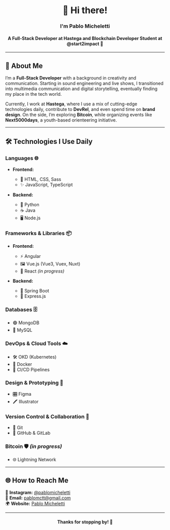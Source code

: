<h1 align="center">👋 Hi there!</h1>
<h3 align="center">I'm Pablo Micheletti</h3>
<h4 align="center">A Full-Stack Developer at Hastega and Blockchain Developer Student at @start2impact 🚀</h4>

---

## 🌟 About Me  

I’m a **Full-Stack Developer** with a background in creativity and communication. Starting in sound engineering and live shows, I transitioned into multimedia communication and digital storytelling, eventually finding my place in the tech world.

Currently, I work at **Hastega**, where I use a mix of cutting-edge technologies daily, contribute to **DevRel**, and even spend time on **brand design**. On the side, I’m exploring **Bitcoin**, while organizing events like **Next5000days**, a youth-based orienteering initiative.  

---
## 🛠 Technologies I Use Daily

### **Languages** 🌐  
- **Frontend:**  
  - 🌟 HTML, CSS, Sass  
  - ✨ JavaScript, TypeScript  

- **Backend:**  
  - 🐍 Python  
  - ☕ Java  
  - 🖥️ Node.js  

### **Frameworks & Libraries** 📦  
- **Frontend:**  
  - ⚡ Angular  
  - 🖼️ Vue.js (Vue3, Vuex, Nuxt)  
  - 🚀 React *(in progress)*  

- **Backend:**  
  - 🌱 Spring Boot  
  - 📡 Express.js  

### **Databases** 🗄️  
- 🟢 MongoDB  
- 🐬 MySQL  

### **DevOps & Cloud Tools** ☁️  
- 🛠️ OKD (Kubernetes)  
- 🐳 Docker  
- 🔄 CI/CD Pipelines  

### **Design & Prototyping** 🎨  
- 🎛️ Figma 
- 🖍️ Illustrator

### **Version Control & Collaboration** 🤝  
- 🧰 Git
- 📂 GitHub & GitLab

### **Bitcoin** 🛡️ *(in progress)*  
- 🌐 Lightning Network

---

## 🌐 How to Reach Me  

📸 **Instagram:** [@pablomicheletti](https://www.instagram.com/pablomicheletti/)  
📧 **Email:** <pablomctt@gmail.com>  
🌍 **Website:** [Pablo Micheletti](http://pablomicheletti.it)  

---

<h4 align="center">Thanks for stopping by! 🚀</h4>
